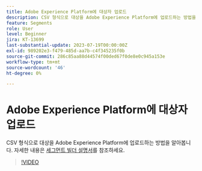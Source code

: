 ```yaml
---
title: Adobe Experience Platform에 대상자 업로드
description: CSV 형식으로 대상을 Adobe Experience Platform에 업로드하는 방법을 알아봅니다.
feature: Segments
role: User
level: Beginner
jira: KT-13699
last-substantial-update: 2023-07-19T00:00:00Z
exl-id: 989202e3-f479-485d-aa7b-c4f345235f0b
source-git-commit: 286c85aa88d44574f00ded67f0de8e0c945a153e
workflow-type: tm+mt
source-wordcount: '46'
ht-degree: 0%

---
```


# Adobe Experience Platform에 대상자 업로드

CSV 형식으로 대상을 Adobe Experience Platform에 업로드하는 방법을 알아봅니다. 자세한 내용은 [세그먼트 빌더 설명서](https://experienceleague.adobe.com/ko/docs/experience-platform/segmentation/ui/audience-portal#import-audience)를 참조하세요.

>[!VIDEO](https://video.tv.adobe.com/v/3423360/?learn=on&enablevpops&captions=kor)

